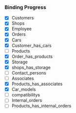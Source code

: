 ### Binding Progress
 - [x] Customers
 - [x] Shops
 - [x] Employee 
 - [x] Orders
 - [x] Cars
 - [x] Customer_has_cars
 - [ ] Products
 - [x] Order_has_products
 - [x] Storage
 - [x] shops_has_storage
 - [ ] Contact_persons
 - [ ] Associates
 - [x] Products_has_associates
 - [x] Car_models
 - [ ] compatibilitys
 - [ ] Internal_orders
 - [ ] Products_has_internal_orders
